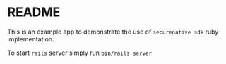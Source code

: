 # README

This is an example app to demonstrate the use of `securenative sdk` ruby implementation.

To start `rails` server simply run `bin/rails server`